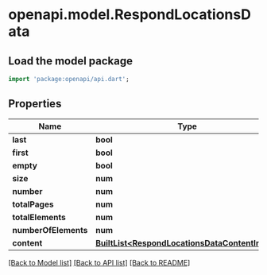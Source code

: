 # openapi.model.RespondLocationsData

## Load the model package
```dart
import 'package:openapi/api.dart';
```

## Properties
Name | Type | Description | Notes
------------ | ------------- | ------------- | -------------
**last** | **bool** |  | [optional] 
**first** | **bool** |  | [optional] 
**empty** | **bool** |  | [optional] 
**size** | **num** |  | [optional] 
**number** | **num** |  | [optional] 
**totalPages** | **num** |  | [optional] 
**totalElements** | **num** |  | [optional] 
**numberOfElements** | **num** |  | [optional] 
**content** | [**BuiltList&lt;RespondLocationsDataContentInner&gt;**](RespondLocationsDataContentInner.md) |  | [optional] 

[[Back to Model list]](../README.md#documentation-for-models) [[Back to API list]](../README.md#documentation-for-api-endpoints) [[Back to README]](../README.md)


